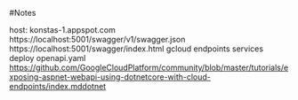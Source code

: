 #Notes 

host: konstas-1.appspot.com
https://localhost:5001/swagger/v1/swagger.json
https://localhost:5001/swagger/index.html
gcloud endpoints services deploy openapi.yaml
https://github.com/GoogleCloudPlatform/community/blob/master/tutorials/exposing-aspnet-webapi-using-dotnetcore-with-cloud-endpoints/index.mddotnet